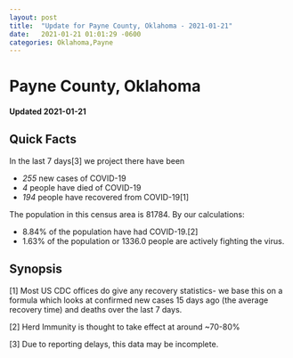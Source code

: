 ```yaml
---
layout: post
title:  "Update for Payne County, Oklahoma - 2021-01-21"
date:   2021-01-21 01:01:29 -0600
categories: Oklahoma,Payne
---
```


# Payne County, Oklahoma
#### Updated 2021-01-21

## Quick Facts

In the last 7 days[3] we project there have been
- *255* new cases of COVID-19
- *4* people have died of COVID-19
- *194* people have recovered from COVID-19[1]

The population in this census area is 81784. By our calculations:
- 8.84% of the population have had COVID-19.[2]
- 1.63% of the population or 1336.0 people are actively fighting the virus.

## Synopsis




[1] Most US CDC offices do give any recovery statistics- we base this on a formula which looks at confirmed new cases
15 days ago (the average recovery time) and deaths over the last 7 days.

[2] Herd Immunity is thought to take effect at around ~70-80%

[3] Due to reporting delays, this data may be incomplete.
 
    
